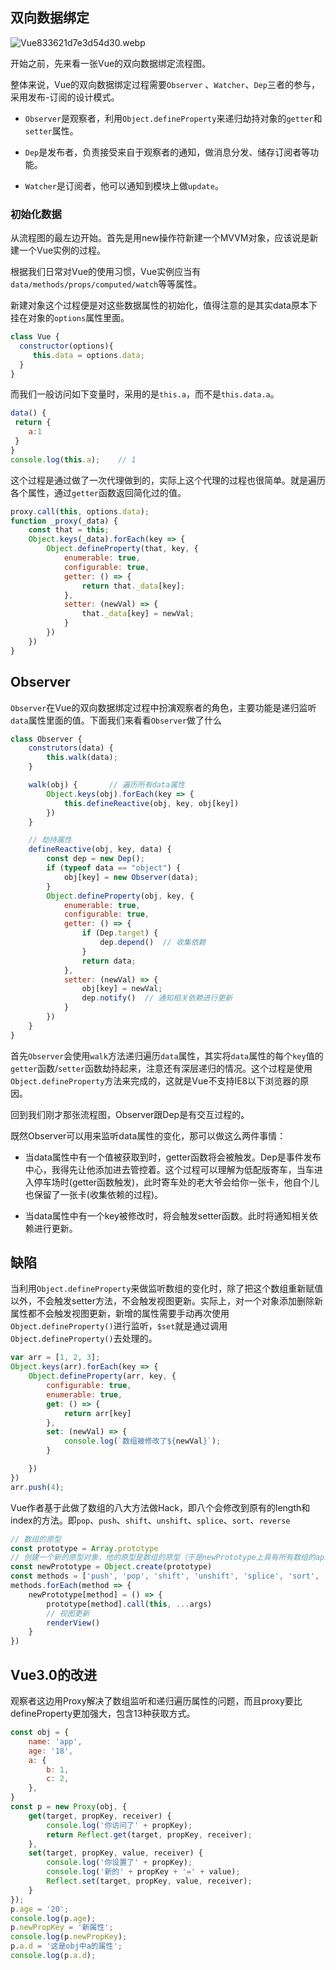 ## 双向数据绑定
![Vue833621d7e3d54d30.webp](https://www.helloimg.com/images/2020/06/20/Vue833621d7e3d54d30.webp)


开始之前，先来看一张Vue的双向数据绑定流程图。

整体来说，Vue的双向数据绑定过程需要`Observer` 、`Watcher`、`Dep`三者的参与，采用发布-订阅的设计模式。

- `Observer`是观察者，利用`Object.defineProperty`来递归劫持对象的`getter`和`setter`属性。

- `Dep`是发布者，负责接受来自于观察者的通知，做消息分发、储存订阅者等功能。

- `Watcher`是订阅者，他可以通知到模块上做`update`。

  

### 初始化数据

从流程图的最左边开始。首先是用new操作符新建一个MVVM对象，应该说是新建一个Vue实例的过程。

根据我们日常对Vue的使用习惯，Vue实例应当有`data/methods/props/computed/watch`等等属性。

新建对象这个过程便是对这些数据属性的初始化，值得注意的是其实data原本下挂在对象的`options`属性里面。

```javascript
class Vue {
  constructor(options){
     this.data = options.data;
  }
}
```


而我们一般访问如下变量时，采用的是`this.a`，而不是`this.data.a`。 

 ```javascript
data() {
  return {
     a:1 
  }
}
console.log(this.a);    // 1
 ```


这个过程是通过做了一次代理做到的，实际上这个代理的过程也很简单。就是遍历各个属性，通过`getter`函数返回简化过的值。

```javascript
proxy.call(this, options.data);
function _proxy(_data) {
    const that = this;
    Object.keys(_data).forEach(key => {
        Object.defineProperty(that, key, {
            enumerable: true,
            configurable: true,
            getter: () => {
                return that._data[key];
            },
            setter: (newVal) => {
                that._data[key] = newVal;
            }
        })
    })
}
```



## Observer

`Observer`在Vue的双向数据绑定过程中扮演观察者的角色，主要功能是递归监听`data`属性里面的值。下面我们来看看`Observer`做了什么

```javascript
class Observer {
    construtors(data) {
        this.walk(data);
    }

    walk(obj) {       // 遍历所有data属性
        Object.keys(obj).forEach(key => {
            this.defineReactive(obj, key, obj[key])
        })
    }

    // 劫持属性
    defineReactive(obj, key, data) {
        const dep = new Dep();
        if (typeof data == "object") {
            obj[key] = new Observer(data);
        }
        Object.defineProperty(obj, key, {
            enumerable: true,
            configurable: true,
            getter: () => {
                if (Dep.target) {
                    dep.depend()  // 收集依赖
                }
                return data;
            },
            setter: (newVal) => {
                obj[key] = newVal;
                dep.notify()  // 通知相关依赖进行更新
            }
        })
    }
}
```


首先`Observer`会使用`walk`方法递归遍历`data`属性，其实将`data`属性的每个`key`值的`getter`函数/`setter`函数劫持起来，注意还有深层递归的情况。这个过程是使用`Object.defineProperty`方法来完成的，这就是Vue不支持IE8以下浏览器的原因。

回到我们刚才那张流程图，Observer跟Dep是有交互过程的。

既然Observer可以用来监听data属性的变化，那可以做这么两件事情：

- 当data属性中有一个值被获取到时，getter函数将会被触发。Dep是事件发布中心，我得先让他添加进去管控着。这个过程可以理解为低配版寄车，当车进入停车场时(getter函数触发)，此时寄车处的老大爷会给你一张卡，他自个儿也保留了一张卡(收集依赖的过程)。

- 当data属性中有一个key被修改时，将会触发setter函数。此时将通知相关依赖进行更新。



## 缺陷

   当利用`Object.defineProperty`来做监听数组的变化时，除了把这个数组重新赋值以外，不会触发setter方法，不会触发视图更新。实际上，对一个对象添加删除新属性都不会触发视图更新，新增的属性需要手动再次使用`Object.defineProperty()`进行监听，`$set`就是通过调用`Object.defineProperty()`去处理的。



```javascript
var arr = [1, 2, 3];
Object.keys(arr).forEach(key => {
    Object.defineProperty(arr, key, {
        configurable: true,
        enumerable: true,
        get: () => {
            return arr[key]
        },
        set: (newVal) => {
            console.log(`数组被修改了${newVal}`);
        }

    })
})
arr.push(4);
```



 Vue作者基于此做了数组的八大方法做Hack，即八个会修改到原有的length和index的方法。即`pop`、`push`、`shift`、`unshift`、`splice`、`sort`、`reverse`

```javascript
// 数组的原型
const prototype = Array.prototype
// 创建一个新的原型对象，他的原型是数组的原型（于是newPrototype上具有所有数组的api）
const newPrototype = Object.create(prototype)
const methods = ['push', 'pop', 'shift', 'unshift', 'splice', 'sort', 'reverse']
methods.forEach(method => {
    newPrototype[method] = () => {
        prototype[method].call(this, ...args)
        // 视图更新
        renderView()
    }
})
```



## Vue3.0的改进

观察者这边用Proxy解决了数组监听和递归遍历属性的问题，而且proxy要比defineProperty更加强大，包含13种获取方式。

```javascript
const obj = {
    name: 'app',
    age: '18',
    a: {
        b: 1,
        c: 2,
    },
}
const p = new Proxy(obj, {
    get(target, propKey, receiver) {
        console.log('你访问了' + propKey);
        return Reflect.get(target, propKey, receiver);
    },
    set(target, propKey, value, receiver) {
        console.log('你设置了' + propKey);
        console.log('新的' + propKey + '=' + value);
        Reflect.set(target, propKey, value, receiver);
    }
});
p.age = '20';
console.log(p.age);
p.newPropKey = '新属性';
console.log(p.newPropKey);
p.a.d = '这是obj中a的属性';
console.log(p.a.d);

```











